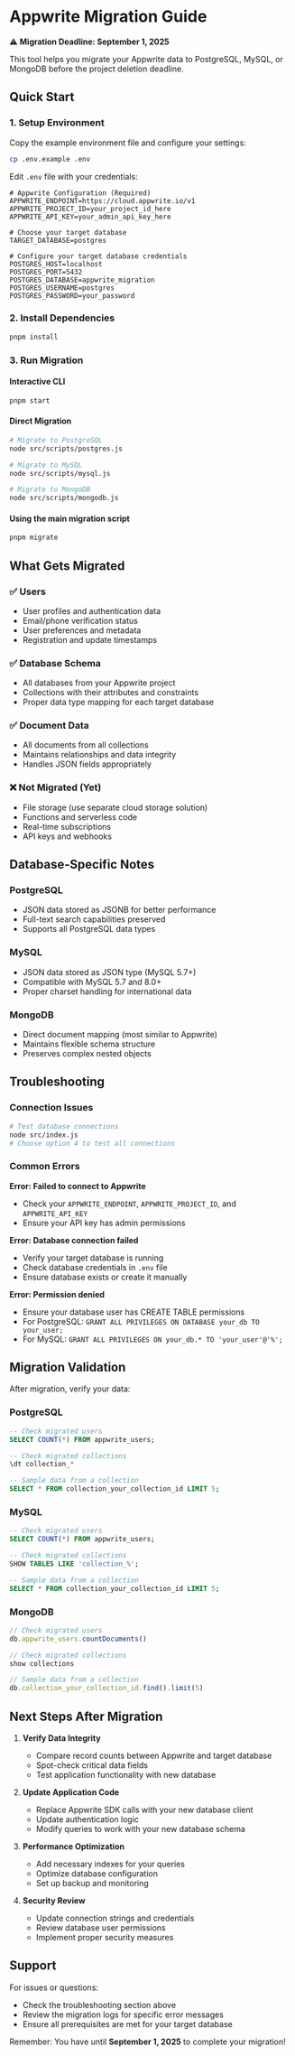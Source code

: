 # Appwrite Migration Guide

⚠️ **Migration Deadline: September 1, 2025**

This tool helps you migrate your Appwrite data to PostgreSQL, MySQL, or MongoDB before the project deletion deadline.

## Quick Start

### 1. Setup Environment

Copy the example environment file and configure your settings:

```bash
cp .env.example .env
```

Edit `.env` file with your credentials:

```env
# Appwrite Configuration (Required)
APPWRITE_ENDPOINT=https://cloud.appwrite.io/v1
APPWRITE_PROJECT_ID=your_project_id_here
APPWRITE_API_KEY=your_admin_api_key_here

# Choose your target database
TARGET_DATABASE=postgres

# Configure your target database credentials
POSTGRES_HOST=localhost
POSTGRES_PORT=5432
POSTGRES_DATABASE=appwrite_migration
POSTGRES_USERNAME=postgres
POSTGRES_PASSWORD=your_password
```

### 2. Install Dependencies

```bash
pnpm install
```

### 3. Run Migration

#### Interactive CLI
```bash
pnpm start
```

#### Direct Migration
```bash
# Migrate to PostgreSQL
node src/scripts/postgres.js

# Migrate to MySQL  
node src/scripts/mysql.js

# Migrate to MongoDB
node src/scripts/mongodb.js
```

#### Using the main migration script
```bash
pnpm migrate
```

## What Gets Migrated

### ✅ Users
- User profiles and authentication data
- Email/phone verification status
- User preferences and metadata
- Registration and update timestamps

### ✅ Database Schema
- All databases from your Appwrite project
- Collections with their attributes and constraints
- Proper data type mapping for each target database

### ✅ Document Data
- All documents from all collections
- Maintains relationships and data integrity
- Handles JSON fields appropriately

### ❌ Not Migrated (Yet)
- File storage (use separate cloud storage solution)
- Functions and serverless code
- Real-time subscriptions
- API keys and webhooks

## Database-Specific Notes

### PostgreSQL
- JSON data stored as JSONB for better performance
- Full-text search capabilities preserved
- Supports all PostgreSQL data types

### MySQL
- JSON data stored as JSON type (MySQL 5.7+)
- Compatible with MySQL 5.7 and 8.0+
- Proper charset handling for international data

### MongoDB
- Direct document mapping (most similar to Appwrite)
- Maintains flexible schema structure
- Preserves complex nested objects

## Troubleshooting

### Connection Issues
```bash
# Test database connections
node src/index.js
# Choose option 4 to test all connections
```

### Common Errors

**Error: Failed to connect to Appwrite**
- Check your `APPWRITE_ENDPOINT`, `APPWRITE_PROJECT_ID`, and `APPWRITE_API_KEY`
- Ensure your API key has admin permissions

**Error: Database connection failed**
- Verify your target database is running
- Check database credentials in `.env` file
- Ensure database exists or create it manually

**Error: Permission denied**
- Ensure your database user has CREATE TABLE permissions
- For PostgreSQL: `GRANT ALL PRIVILEGES ON DATABASE your_db TO your_user;`
- For MySQL: `GRANT ALL PRIVILEGES ON your_db.* TO 'your_user'@'%';`

## Migration Validation

After migration, verify your data:

### PostgreSQL
```sql
-- Check migrated users
SELECT COUNT(*) FROM appwrite_users;

-- Check migrated collections
\dt collection_*

-- Sample data from a collection
SELECT * FROM collection_your_collection_id LIMIT 5;
```

### MySQL
```sql
-- Check migrated users
SELECT COUNT(*) FROM appwrite_users;

-- Check migrated collections
SHOW TABLES LIKE 'collection_%';

-- Sample data from a collection
SELECT * FROM collection_your_collection_id LIMIT 5;
```

### MongoDB
```javascript
// Check migrated users
db.appwrite_users.countDocuments()

// Check migrated collections
show collections

// Sample data from a collection
db.collection_your_collection_id.find().limit(5)
```

## Next Steps After Migration

1. **Verify Data Integrity**
   - Compare record counts between Appwrite and target database
   - Spot-check critical data fields
   - Test application functionality with new database

2. **Update Application Code**
   - Replace Appwrite SDK calls with your new database client
   - Update authentication logic
   - Modify queries to work with your new database schema

3. **Performance Optimization**
   - Add necessary indexes for your queries
   - Optimize database configuration
   - Set up backup and monitoring

4. **Security Review**
   - Update connection strings and credentials
   - Review database user permissions
   - Implement proper security measures

## Support

For issues or questions:
- Check the troubleshooting section above
- Review the migration logs for specific error messages
- Ensure all prerequisites are met for your target database

Remember: You have until **September 1, 2025** to complete your migration!